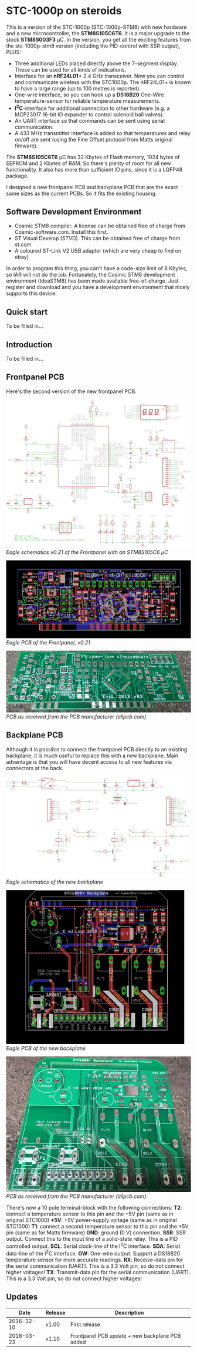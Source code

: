 ﻿STC-1000p on steroids
==========

This is a version of the STC-1000p (STC-1000p-STM8) with new hardware and a new microcontroller, the **STM8S105C6T6**. It is a major upgrade to the stock **STM8S003F3** µC. In the version, you get all the exciting features from
the stc-1000p-stm8 version (including the PID-control with SSR output), PLUS:
- Three additional LEDs placed directly above the 7-segment display. These can be used for all kinds of indications.
- Interface for an **nRF24L01+** 2.4 GHz transceiver. Now you can control and communicate wireless with the STC1000p. The nRF24L01+ is known to have a large range (up to 100 metres is reported).
- One-wire interface, so you can hook up a **DS18B20** One-Wire temperature-sensor for reliable temperature measurements.
- **I<sup>2</sup>C**-interface for additional connection to other hardware (e.g. a MCP23017 16-bit IO expander to control solenoid ball valves).
- An UART interface so that commands can be sent using serial communication.
- A 433 MHz transmitter interface is added so that temperatures and relay on/off are sent (using the Fine Offset protocol from Matts original fimware).

The **STM8S105C6T6** µC has 32 Kbytes of Flash memory, 1024 bytes of EEPROM and 2 Kbytes of RAM. So there's plenty of room for all new functionality. It also has more than sufficient IO pins, since it is a LQFP48 package.

I designed a new frontpanel PCB and backplane PCB that are the exact same sizes as the current PCBs. So it fits the existing housing.

Software Development Environment
-----------
- Cosmic STM8 compiler. A license can be obtained free of charge from Cosmic-software.com. Install this first.
- ST Visual Develop (STVD). This can be obtained free of charge from st.com
- A coloured ST-Link V2 USB adapter (which are very cheap to find on ebay)

In order to program this thing, you can't have a code-size limit of 8 Kbytes, so IAR will not do the job. Fortunately, the Cosmic STM8 development environment (IdeaSTM8) has been made available free-of-charge. Just register and download and you have 
a development environment that nicely supports this device.

Quick start
-----------
To be filled in...

Introduction
--------------
To be filled in...

Frontpanel PCB
----------
Here's the second version of the new frontpanel PCB.

![frontpanel](img/stc1000p_steroids_schematics.png)<br>
*Eagle schematics v0.21 of the Frontpanel with an STM8S105C6 µC*

![frontpanel](img/stc1000p_steroids_pcb.png)<br>
*Eagle PCB of the Frontpanel, v0.21*

![frontpanel](img/Frontpanel_pcb.jpg)<br>
*PCB as received from the PCB manufacturer (allpcb.com).*

Backplane PCB
----------
Although it is possible to connect the frontpanel PCB directly to an existing backplane, it is much useful to replace this with a new backplane. Main advantage is that you will have decent access to all new features via connectors at the back.

![backplane](img/stc1000p_backplane_schematics.png)<br>
*Eagle schematics of the new backplane*

![backplane](img/stc1000p_backplane_pcb.png)<br>
*Eagle PCB of the new backplane*

![backplane](img/Backplane_pcb.jpg)<br>
*PCB as received from the PCB manufacturer (allpcb.com).*

There's now a 10 pole terminal-block with the following connections:
**T2**: connect a temperature sensor to this pin and the +5V pin (same as in original STC1000)
**+5V**: +5V power-supply voltage (same as in original STC1000)
**T1**: connect a second temperature sensor to this pin and the +5V pin (same as for Matts firmware)
**GND**: ground (0 V) connection. 
**SSR**: SSR output. Connect this to the input line of a solid-state relay. This is a PID controlled output.
**SCL**: Serial clock-line of the I<sup>2</sup>C interface.
**SDA**: Serial data-line of the I<sup>2</sup>C interface.
**OW**: One-wire output. Support a DS18B20 temperature sensor for more accurate readings.
**RX**: Receive-data pin for the serial communication (UART). This is a 3.3 Volt pin, so do not connect higher voltages!
**TX**: Transmit-data pin for the serial communication (UART). This is a 3.3 Volt pin, so do not connect higher voltages!

Updates
-------

|Date|Release|Description|
|----|-------|-----------|
|2016-12-10|v1.00|First release |
|2018-03-23|v1.10|Frontpanel PCB update + new backplane PCB added|

